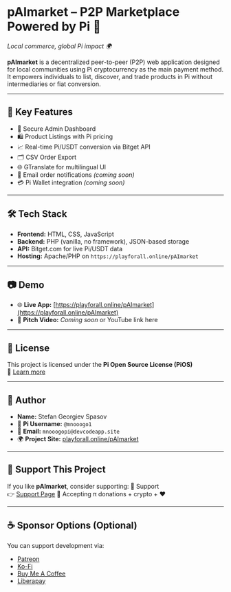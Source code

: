 # pAImarket – P2P Marketplace Powered by Pi 💱
_Local commerce, global Pi impact 🌍_

**pAImarket** is a decentralized peer-to-peer (P2P) web application designed for local communities using Pi cryptocurrency as the main payment method. It empowers individuals to list, discover, and trade products in Pi without intermediaries or fiat conversion.

---

## 🌟 Key Features
- 🔐 Secure Admin Dashboard  
- 🛍️ Product Listings with Pi pricing  
- 📈 Real-time Pi/USDT conversion via Bitget API  
- 🗂️ CSV Order Export  
- 🌐 GTranslate for multilingual UI  
- 📩 Email order notifications *(coming soon)*  
- 💳 Pi Wallet integration *(coming soon)*  

---

## 🛠️ Tech Stack
- **Frontend:** HTML, CSS, JavaScript  
- **Backend:** PHP (vanilla, no framework), JSON-based storage  
- **API:** Bitget.com for live Pi/USDT data  
- **Hosting:** Apache/PHP on `https://playforall.online/pAImarket`

---

## 📷 Demo
- 🌐 **Live App:** [https://playforall.online/pAImarket](https://playforall.online/pAImarket)
- 🎥 **Pitch Video:** _Coming soon_ or YouTube link here

---

## 📄 License
This project is licensed under the **Pi Open Source License (PiOS)**  
🔗 [Learn more](https://github.com/pi-apps/PiOS)

---

## 👤 Author
- **Name:** Stefan Georgiev Spasov  
- 🔗 **Pi Username:** `@mnooogo1`  
- 📧 **Email:** `mnooogopi@devcodeapp.site`  
- 🌍 **Project Site:** [playforall.online/pAImarket](https://playforall.online/pAImarket)

---

## 💖 Support This Project
If you like **pAImarket**, consider supporting:
💖 Support  
👉 [Support Page](https://playforall.online/pAImarket/support.html)
💸 Accepting π donations + crypto + ❤️

---

## ☕ Sponsor Options (Optional)
You can support development via:
- [Patreon](https://patreon.com/)
- [Ko-Fi](https://ko-fi.com/)
- [Buy Me A Coffee](https://buymeacoffee.com/)
- [Liberapay](https://liberapay.com/)


